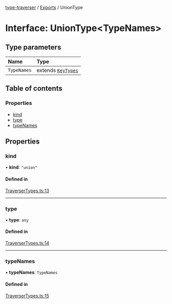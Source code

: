 [type-traverser](../README.md) / [Exports](../modules.md) / UnionType

# Interface: UnionType<TypeNames\>

## Type parameters

| Name | Type |
| :------ | :------ |
| `TypeNames` | extends [`KeyTypes`](../modules.md#keytypes) |

## Table of contents

### Properties

- [kind](UnionType.md#kind)
- [type](UnionType.md#type)
- [typeNames](UnionType.md#typenames)

## Properties

### kind

• **kind**: ``"union"``

#### Defined in

[TraverserTypes.ts:13](https://github.com/o-development/type-traverser/blob/c9fa11c/lib/TraverserTypes.ts#L13)

___

### type

• **type**: `any`

#### Defined in

[TraverserTypes.ts:14](https://github.com/o-development/type-traverser/blob/c9fa11c/lib/TraverserTypes.ts#L14)

___

### typeNames

• **typeNames**: `TypeNames`

#### Defined in

[TraverserTypes.ts:15](https://github.com/o-development/type-traverser/blob/c9fa11c/lib/TraverserTypes.ts#L15)
